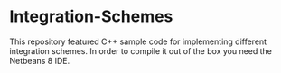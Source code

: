 # Integration-Schemes
This repository featured C++ sample code for implementing different integration schemes. In order to compile
it out of the box you need the Netbeans 8 IDE.
